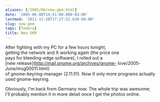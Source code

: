 ```yaml
---
aliases: [/2005/06/new-gkm.html]
date: '2005-06-08T14:51:00.000-03:00'
lastmod: '2011-11-28T17:27:52.628-04:00'
slug: new-gkm
tags: [fedora]
title: New GKM
---
```


  
After fighting with my PC for a few hours tonight,  
getting the network and X working again (the price one  
pays for bleeding-edge software), I rolled out a  
[new release](http://mail.gnome.org/archives/gnome-
love/2005-June/msg00011.html)  
of gnome-keyring-manager (2.11.1!!). Now if only more programs actually  
used gnome-keyring.  

  
  

  
Obviously, I'm back from Germany now. The whole trip was awesome;  
I'll probably mention it in more detail once I get the photos online.  

